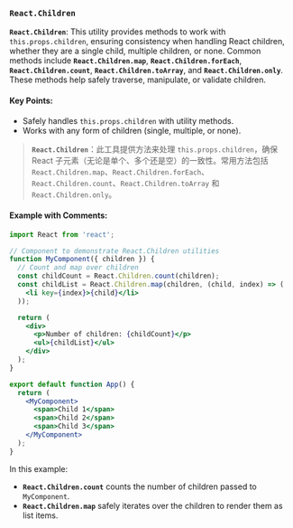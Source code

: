 ### `React.Children`

**`React.Children`**: This utility provides methods to work with `this.props.children`, ensuring consistency when handling React children, whether they are a single child, multiple children, or none. Common methods include **`React.Children.map`**, **`React.Children.forEach`**, **`React.Children.count`**, **`React.Children.toArray`**, and **`React.Children.only`**. These methods help safely traverse, manipulate, or validate children.

<audio src="C:\Users\10691\Downloads\__`React.Childr.mp3"></audio>

#### Key Points:
- Safely handles `this.props.children` with utility methods.
- Works with any form of children (single, multiple, or none).

> **`React.Children`**：此工具提供方法来处理 `this.props.children`，确保 React 子元素（无论是单个、多个还是空）的一致性。常用方法包括 `React.Children.map`、`React.Children.forEach`、`React.Children.count`、`React.Children.toArray` 和 `React.Children.only`。
>
> <audio src="C:\Users\10691\Downloads\React.Children：.mp3"></audio>

#### Example with Comments:

<audio src="C:\Users\10691\Downloads\这段代码展示了如何使用 Rea (32).mp3"></audio>

```jsx
import React from 'react';

// Component to demonstrate React.Children utilities
function MyComponent({ children }) {
  // Count and map over children
  const childCount = React.Children.count(children);
  const childList = React.Children.map(children, (child, index) => (
    <li key={index}>{child}</li>
  ));

  return (
    <div>
      <p>Number of children: {childCount}</p>
      <ul>{childList}</ul>
    </div>
  );
}

export default function App() {
  return (
    <MyComponent>
      <span>Child 1</span>
      <span>Child 2</span>
      <span>Child 3</span>
    </MyComponent>
  );
}
```

In this example:
- **`React.Children.count`** counts the number of children passed to `MyComponent`.
- **`React.Children.map`** safely iterates over the children to render them as list items.